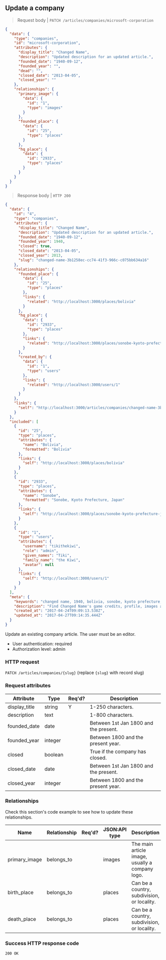 ## <a name="companies_update"></a>Update a company

> Request body | `PATCH /articles/companies/microsoft-corporation`

```JSON
{
  "data": {
    "type": "companies",
    "id": "microsoft-corporation",
    "attributes": {
      "display_title": "Changed Name",
      "description": "Updated description for an updated article.",
      "founded_date": "1940-09-12",
      "founded_year": "",
      "dead": "",
      "closed_date": "2013-04-05",
      "closed_year": ""
    },
    "relationships": {
      "primary_image": {
        "data": {
          "id": "1",
          "type": "images"
        }
      },
      "founded_place": {
        "data": {
          "id": "25",
          "type": "places"
        }
      },
      "hq_place": {
        "data": {
          "id": "2933",
          "type": "places"
        }
      }
    }
  }
}
```

> Response body | `HTTP 200`

```JSON
{
  "data": {
    "id": "4",
    "type": "companies",
    "attributes": {
      "display_title": "Changed Name",
      "description": "Updated description for an updated article.",
      "founded_date": "1940-09-12",
      "founded_year": 1940,
      "closed": true,
      "closed_date": "2013-04-05",
      "closed_year": 2013,
      "slug": "changed-name-3b1258ec-cc74-41f3-966c-c075bb634a16"
    },
    "relationships": {
      "founded_place": {
        "data": {
          "id": "25",
          "type": "places"
        },
        "links": {
          "related": "http://localhost:3000/places/bolivia"
        }
      },
      "hq_place": {
        "data": {
          "id": "2933",
          "type": "places"
        },
        "links": {
          "related": "http://localhost:3000/places/sonobe-kyoto-prefecture-japan"
        }
      },
      "created_by": {
        "data": {
          "id": "1",
          "type": "users"
        },
        "links": {
          "related": "http://localhost:3000/users/1"
        }
      }
    },
    "links": {
      "self": "http://localhost:3000/articles/companies/changed-name-3b1258ec-cc74-41f3-966c-c075bb634a16"
    }
  },
  "included": [
    {
      "id": "25",
      "type": "places",
      "attributes": {
        "name": "Bolivia",
        "formatted": "Bolivia"
      },
      "links": {
        "self": "http://localhost:3000/places/bolivia"
      }
    },
    {
      "id": "2933",
      "type": "places",
      "attributes": {
        "name": "Sonobe",
        "formatted": "Sonobe, Kyoto Prefecture, Japan"
      },
      "links": {
        "self": "http://localhost:3000/places/sonobe-kyoto-prefecture-japan"
      }
    },
    {
      "id": "1",
      "type": "users",
      "attributes": {
        "username": "tikithekiwi",
        "role": "admin",
        "given_names": "Tiki",
        "family_name": "the Kiwi",
        "avatar": null
      },
      "links": {
        "self": "http://localhost:3000/users/1"
      }
    }
  ],
  "meta": {
    "keywords": "changed name, 1940, bolivia, sonobe, kyoto prefecture, japan, company, profile, biography, trivia, dbljump, video games, pc games, gaming",
    "description": "Find Changed Name's game credits, profile, images and facts at Dbljump, the video game reference.",
    "created_at": "2017-04-24T09:09:13.538Z",
    "updated_at": "2017-04-27T09:14:35.444Z"
  }
}
```

Update an existing company article. The user must be an editor.

* User authentication: required
* Authorization level: admin

### HTTP request

`PATCH /articles/companies/{slug}` (replace `{slug}` with record slug)

### Request attributes

Attribute | Type | Req'd? | Description
--------- | ---- | ------ | -----------
display_title | string | Y | 1-250 characters.
description | text | | 1-800 characters.
founded_date | date | | Between 1st Jan 1800 and the present.
founded_year | integer | | Between 1800 and the present year.
closed | boolean | | True if the company has closed.
closed_date | date | | Between 1st Jan 1800 and the present.
closed_year | integer | | Between 1800 and the present year.

### Relationships

Check this section's code example to see how to update these relationships.

Name | Relationship | Req'd? | JSON:API type | Description
---- | ------------ | ------ | ------------- | -----------
primary_image | belongs_to | | images | The main article image, usually a company logo.
birth_place | belongs_to | | places | Can be a country, subdivision, or locality.
death_place | belongs_to | | places | Can be a country, subdivision, or locality.

### Success HTTP response code

`200 OK`
